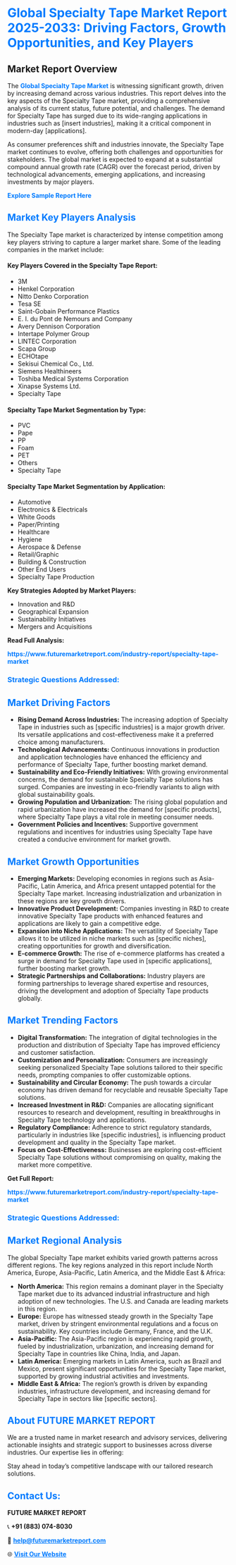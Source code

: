 <h1 style="color: #007BFF;">Global Specialty Tape Market Report 2025-2033: Driving Factors, Growth Opportunities, and Key Players</h1>

<section id="overview">
<h2>Market Report Overview</h2>
<p>The <a href="https://www.futuremarketreport.com/industry-report/specialty-tape-market" style="color: #007BFF; text-decoration: none;"><strong>Global Specialty Tape Market</strong></a> is witnessing significant growth, driven by increasing demand across various industries. This report delves into the key aspects of the Specialty Tape market, providing a comprehensive analysis of its current status, future potential, and challenges. The demand for Specialty Tape has surged due to its wide-ranging applications in industries such as [insert industries], making it a critical component in modern-day [applications].</p>
<p>As consumer preferences shift and industries innovate, the Specialty Tape market continues to evolve, offering both challenges and opportunities for stakeholders. The global market is expected to expand at a substantial compound annual growth rate (CAGR) over the forecast period, driven by technological advancements, emerging applications, and increasing investments by major players.</p>
</section>

<section id="overview">
<p><a href="https://www.futuremarketreport.com/request-sample/reportId=110662" style="color: #007BFF; text-decoration: none;"><strong>Explore Sample Report Here</strong></a></p>
</section>

<section id="key-players">
<h2 style="color: #007BFF;">Market Key Players Analysis</h2>
<p>The Specialty Tape market is characterized by intense competition among key players striving to capture a larger market share. Some of the leading companies in the market include:</p>
<h4>Key Players Covered in the Specialty Tape Report:</h4>
<ul><li>3M</li><li>Henkel Corporation</li><li>Nitto Denko Corporation</li><li>Tesa SE</li><li>Saint-Gobain Performance Plastics</li><li>E. I. du Pont de Nemours and Company</li><li>Avery Dennison Corporation</li><li>Intertape Polymer Group</li><li>LINTEC Corporation</li><li>Scapa Group</li><li>ECHOtape</li><li>Sekisui Chemical Co., Ltd.</li><li>Siemens Healthineers</li><li>Toshiba Medical Systems Corporation</li><li>Xinapse Systems Ltd.</li><li>Specialty Tape</li></ul>
<h4>Specialty Tape Market Segmentation by Type:</h4>
<ul><li>PVC</li><li>Pape</li><li>PP</li><li>Foam</li><li>PET</li><li>Others</li><li>Specialty Tape</li></ul>

<h4>Specialty Tape Market Segmentation by Application:</h4>
<ul><li>Automotive</li><li>Electronics &amp; Electricals</li><li>White Goods</li><li>Paper/Printing</li><li>Healthcare</li><li>Hygiene</li><li>Aerospace &amp; Defense</li><li>Retail/Graphic</li><li>Building &amp; Construction</li><li>Other End Users</li><li>Specialty Tape Production</li></ul>
<p><strong>Key Strategies Adopted by Market Players:</strong></p>
<ul>
<li>Innovation and R&D</li>
<li>Geographical Expansion</li>
<li>Sustainability Initiatives</li>
<li>Mergers and Acquisitions</li>
</ul>
</section>

<section>
<p><strong>Read Full Analysis: </strong></p><a href="https://www.futuremarketreport.com/industry-report/specialty-tape-market" style="color: #007BFF; text-decoration: none;"><strong>https://www.futuremarketreport.com/industry-report/specialty-tape-market</strong></a>
<h3 style="color: #007BFF;">Strategic Questions Addressed:</h3>
</section>

<section id="driving-factors">
<h2 style="color: #007BFF;">Market Driving Factors</h2>
<ul>
<li><strong>Rising Demand Across Industries:</strong> The increasing adoption of Specialty Tape in industries such as [specific industries] is a major growth driver. Its versatile applications and cost-effectiveness make it a preferred choice among manufacturers.</li>
<li><strong>Technological Advancements:</strong> Continuous innovations in production and application technologies have enhanced the efficiency and performance of Specialty Tape, further boosting market demand.</li>
<li><strong>Sustainability and Eco-Friendly Initiatives:</strong> With growing environmental concerns, the demand for sustainable Specialty Tape solutions has surged. Companies are investing in eco-friendly variants to align with global sustainability goals.</li>
<li><strong>Growing Population and Urbanization:</strong> The rising global population and rapid urbanization have increased the demand for [specific products], where Specialty Tape plays a vital role in meeting consumer needs.</li>
<li><strong>Government Policies and Incentives:</strong> Supportive government regulations and incentives for industries using Specialty Tape have created a conducive environment for market growth.</li>
</ul>
</section>

<section id="growth-opportunities">
<h2 style="color: #007BFF;">Market Growth Opportunities</h2>
<ul>
<li><strong>Emerging Markets:</strong> Developing economies in regions such as Asia-Pacific, Latin America, and Africa present untapped potential for the Specialty Tape market. Increasing industrialization and urbanization in these regions are key growth drivers.</li>
<li><strong>Innovative Product Development:</strong> Companies investing in R&D to create innovative Specialty Tape products with enhanced features and applications are likely to gain a competitive edge.</li>
<li><strong>Expansion into Niche Applications:</strong> The versatility of Specialty Tape allows it to be utilized in niche markets such as [specific niches], creating opportunities for growth and diversification.</li>
<li><strong>E-commerce Growth:</strong> The rise of e-commerce platforms has created a surge in demand for Specialty Tape used in [specific applications], further boosting market growth.</li>
<li><strong>Strategic Partnerships and Collaborations:</strong> Industry players are forming partnerships to leverage shared expertise and resources, driving the development and adoption of Specialty Tape products globally.</li>
</ul>
</section>

<section id="trending-factors">
<h2 style="color: #007BFF;">Market Trending Factors</h2>
<ul>
<li><strong>Digital Transformation:</strong> The integration of digital technologies in the production and distribution of Specialty Tape has improved efficiency and customer satisfaction.</li>
<li><strong>Customization and Personalization:</strong> Consumers are increasingly seeking personalized Specialty Tape solutions tailored to their specific needs, prompting companies to offer customizable options.</li>
<li><strong>Sustainability and Circular Economy:</strong> The push towards a circular economy has driven demand for recyclable and reusable Specialty Tape solutions.</li>
<li><strong>Increased Investment in R&D:</strong> Companies are allocating significant resources to research and development, resulting in breakthroughs in Specialty Tape technology and applications.</li>
<li><strong>Regulatory Compliance:</strong> Adherence to strict regulatory standards, particularly in industries like [specific industries], is influencing product development and quality in the Specialty Tape market.</li>
<li><strong>Focus on Cost-Effectiveness:</strong> Businesses are exploring cost-efficient Specialty Tape solutions without compromising on quality, making the market more competitive.</li>
</ul>
</section>

<section>
<p><strong>Get Full Report: </strong></p><a href="https://www.futuremarketreport.com/industry-report/specialty-tape-market" style="color: #007BFF; text-decoration: none;"><strong>https://www.futuremarketreport.com/industry-report/specialty-tape-market</strong></a>
<h3 style="color: #007BFF;">Strategic Questions Addressed:</h3>
</section>


<section id="regional-analysis">
<h2 style="color: #007BFF;">Market Regional Analysis</h2>
<p>The global Specialty Tape market exhibits varied growth patterns across different regions. The key regions analyzed in this report include North America, Europe, Asia-Pacific, Latin America, and the Middle East & Africa:</p>
<ul>
<li><strong>North America:</strong> This region remains a dominant player in the Specialty Tape market due to its advanced industrial infrastructure and high adoption of new technologies. The U.S. and Canada are leading markets in this region.</li>
<li><strong>Europe:</strong> Europe has witnessed steady growth in the Specialty Tape market, driven by stringent environmental regulations and a focus on sustainability. Key countries include Germany, France, and the U.K.</li>
<li><strong>Asia-Pacific:</strong> The Asia-Pacific region is experiencing rapid growth, fueled by industrialization, urbanization, and increasing demand for Specialty Tape in countries like China, India, and Japan.</li>
<li><strong>Latin America:</strong> Emerging markets in Latin America, such as Brazil and Mexico, present significant opportunities for the Specialty Tape market, supported by growing industrial activities and investments.</li>
<li><strong>Middle East & Africa:</strong> The region’s growth is driven by expanding industries, infrastructure development, and increasing demand for Specialty Tape in sectors like [specific sectors].</li>
</ul>
</section>

<footer>
<h2 style="color: #007BFF;">About FUTURE MARKET REPORT</h2>
<p>We are a trusted name in market research and advisory services, delivering actionable insights and strategic support to businesses across diverse industries. Our expertise lies in offering:</p>

<p>Stay ahead in today’s competitive landscape with our tailored research solutions.</p>

<h2 style="color: #007BFF;">Contact Us:</h2>
<p><strong>FUTURE MARKET REPORT</strong></p>
<p>📞 <strong>+91 (883) 074-8030</strong></p>
<p>📧 <strong><a href="mailto:help@futuremarketreport.com" style="color: #007BFF;">help@futuremarketreport.com</a></strong></p>
<p>🌐 <strong><a href="https://www.futuremarketreport.com/" style="color: #007BFF;">Visit Our Website</a></strong></p>
</footer>